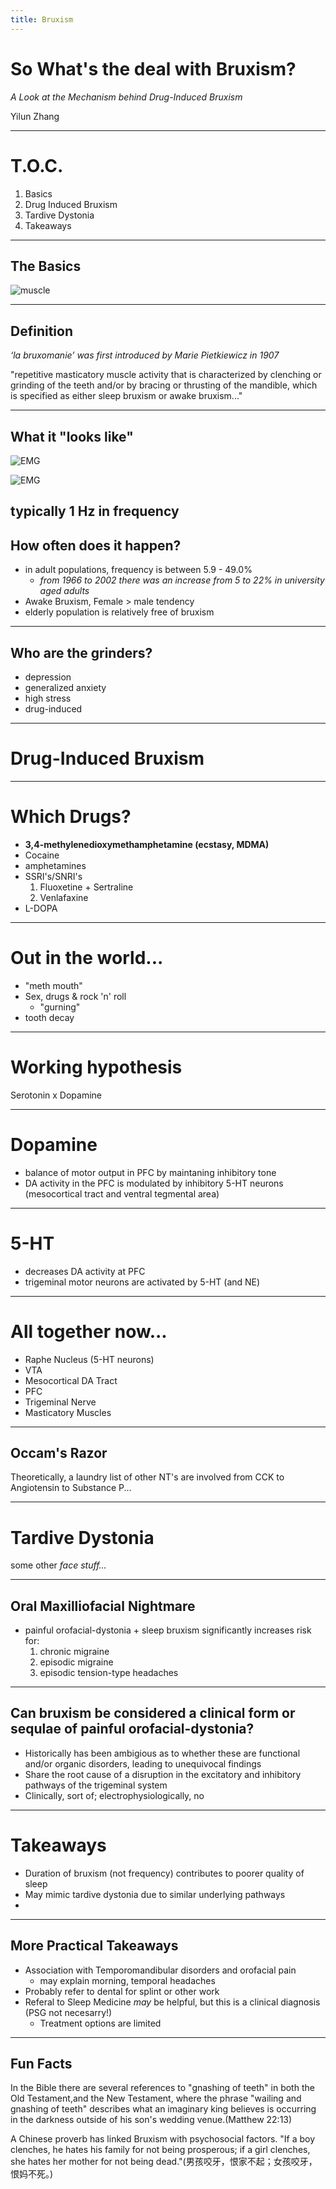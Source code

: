 ```yaml
---
title: Bruxism
---
```


# So What's the deal with Bruxism?
*A Look at the Mechanism behind Drug-Induced Bruxism*

Yilun Zhang


---
# T.O.C.

1. Basics
2. Drug Induced Bruxism
3. Tardive Dystonia
4. Takeaways


---
## The Basics

![muscle](../attachments/brux-musc.png)

----

## Definition

*‘la bruxomanie’ was first introduced by Marie
Pietkiewicz in 1907* 

"repetitive masticatory muscle activity that is characterized
by clenching or grinding of the teeth and/or by bracing or thrusting of the mandible,
which is specified as either sleep bruxism or awake bruxism..."

----
## What it "looks like"

![EMG](docs/attachments/brux-musc.png)

![EMG](https://github.com/yzhang1337/prez/blob/daff19d15036a19c593efc133ef2ccd924316aba/docs/attachments/brux-musc.png)


**typically 1 Hz in frequency**
----
## How often does it happen?

- in adult populations, frequency is between 5.9 - 49.0%
    - *from 1966 to 2002 there was an increase from 5 to 22% in university aged adults*
- Awake Bruxism, Female > male tendency 
- elderly population is relatively free of bruxism


----
## Who are the grinders?

- depression
- generalized anxiety
- high stress
- drug-induced

---
# Drug-Induced Bruxism

----
# Which Drugs?

-  **3,4-methylenedioxymethamphetamine (ecstasy, MDMA)**
- Cocaine
- amphetamines
- SSRI's/SNRI's
    1. Fluoxetine + Sertraline
    2. Venlafaxine
- L-DOPA

----
# Out in the world...

- "meth mouth"
- Sex, drugs & rock 'n' roll
    - "gurning"
- tooth decay

----
# Working hypothesis

Serotonin x Dopamine

----
# Dopamine
- balance of motor output in PFC by maintaning inhibitory tone
- DA activity in the PFC is modulated by inhibitory 5-HT neurons (mesocortical tract and ventral tegmental area)

----
# 5-HT
- decreases DA activity at PFC
- trigeminal motor neurons are activated by 5-HT (and NE)

----
# All together now...

- Raphe Nucleus (5-HT neurons)
- VTA
- Mesocortical DA Tract
- PFC
- Trigeminal Nerve
- Masticatory Muscles

----
## Occam's Razor

Theoretically, a laundry list of other NT's are involved from CCK to Angiotensin to Substance P... 

---
# Tardive Dystonia
some other *face stuff...*

----
## Oral Maxilliofacial Nightmare

- painful orofacial-dystonia + sleep bruxism significantly increases risk for:
    1. chronic migraine
    2. episodic migraine
    3. episodic tension-type headaches

----
## Can bruxism be considered a clinical form or sequlae of painful orofacial-dystonia?

- Historically has been ambigious as to whether these are functional and/or organic disorders, leading to unequivocal findings
- Share the root cause of a disruption in the excitatory and inhibitory pathways of the trigeminal system
- Clinically, sort of; electrophysiologically, no



---
# Takeaways
- Duration of bruxism (not frequency) contributes to poorer quality of sleep
- May mimic tardive dystonia due to similar underlying pathways
- 


----
## More Practical Takeaways
- Association with Temporomandibular disorders and orofacial pain
    + may explain morning, temporal headaches
- Probably refer to dental for splint or other work
- Referal to Sleep Medicine *may* be helpful, but this is a clinical diagnosis (PSG not necesarry!)
    + Treatment options are limited

----
## Fun Facts

In the Bible there are several references to "gnashing of teeth" in both the Old Testament,and the New Testament, where the phrase "wailing and gnashing of teeth" describes what an imaginary king believes is occurring in the darkness outside of his son's wedding venue.(Matthew 22:13)

A Chinese proverb has linked Bruxism with psychosocial factors. "If a boy clenches, he hates his family for not being prosperous; if a girl clenches, she hates her mother for not being dead."(男孩咬牙，恨家不起；女孩咬牙，恨妈不死。)
